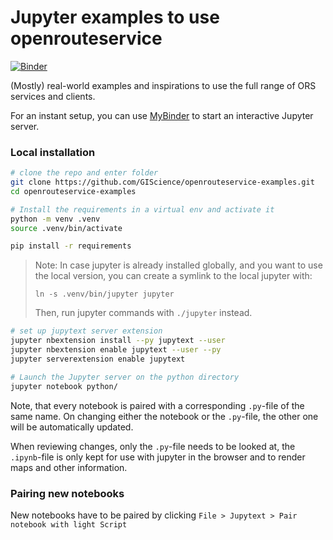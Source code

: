 # Jupyter examples to use openrouteservice
[![Binder](https://mybinder.org/badge_logo.svg)](https://mybinder.org/v2/gh/GIScience/openrouteservice-examples/master?filepath=python)

(Mostly) real-world examples and inspirations to use the full range of ORS services and clients.

For an instant setup, you can use [MyBinder](https://mybinder.org/v2/gh/GIScience/openrouteservice-examples/master?filepath=python)
to start an interactive Jupyter server.

### Local installation

```bash
# clone the repo and enter folder
git clone https://github.com/GIScience/openrouteservice-examples.git
cd openrouteservice-examples

# Install the requirements in a virtual env and activate it
python -m venv .venv
source .venv/bin/activate

pip install -r requirements
```

> Note: In case jupyter is already installed globally, and you want to use the local version, you can create a symlink to
> the local jupyter with:
>
>`ln -s .venv/bin/jupyter jupyter`
> 
> Then, run jupyter commands with `./jupyter` instead. 

```bash
# set up jupytext server extension
jupyter nbextension install --py jupytext --user
jupyter nbextension enable jupytext --user --py
jupyter serverextension enable jupytext

# Launch the Jupyter server on the python directory
jupyter notebook python/
```

Note, that every notebook is paired with a corresponding `.py`-file of the same name.
On changing either the notebook or the `.py`-file, the other one will be automatically updated.

When reviewing changes, only the `.py`-file needs to be looked at, the
`.ipynb`-file is only kept for use with jupyter in the browser and to render
maps and other information.

### Pairing new notebooks
New notebooks have to be paired by clicking `File > Jupytext > Pair notebook with light Script`
